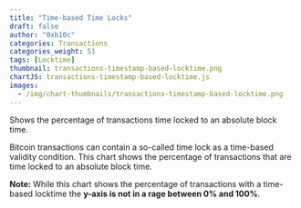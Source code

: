 ```yaml
---
title: "Time-based Time Locks"
draft: false
author: "0xb10c"
categories: Transactions
categories_weight: 51
tags: [Locktime]
thumbnail: transactions-timestamp-based-locktime.png
chartJS: transactions-timestamp-based-locktime.js
images:
  - /img/chart-thumbnails/transactions-timestamp-based-locktime.png
---
```


Shows the percentage of transactions time locked to an absolute block time.
<!--more-->

Bitcoin transactions can contain a so-called time lock as a time-based validity condition.
This chart shows the percentage of transactions that are time locked to an absolute block time.

**Note:** While this chart shows the percentage of transactions with a time-based locktime the **y-axis is not in a rage between 0% and 100%**.
